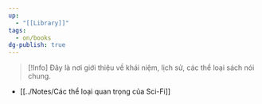 ```yaml
---
up:
  - "[[Library]]"
tags:
  - on/books
dg-publish: true
---
```


> [!Info]
   Đây là nơi giới thiệu về khái niệm, lịch sử, các thể loại sách nói chung. 

- [[../Notes/Các thể loại quan trọng của Sci-Fi]]
